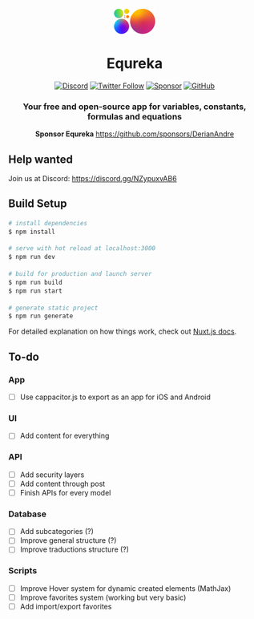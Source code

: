 <div align="center">

![Logo](./static/assets/brand/logo.png)


# Equreka 
[![Discord](https://img.shields.io/discord/812053915356364811?style=social&logo=discord&label=Discord&labelColor=f2f2f2)](https://discord.gg/NZypuxvAB6)
[![Twitter Follow](https://img.shields.io/twitter/follow/Equreka?style=social)](https://twitter.com/Equreka)
[![Sponsor](https://img.shields.io/github/sponsors/DerianAndre?style=social)](https://github.com/sponsors/DerianAndre)
[![GitHub](https://img.shields.io/github/license/Equreka/Equreka?color=green&label=License)](https://github.com//Equreka)

### Your free and open-source app for variables, constants, formulas and equations

**Sponsor Equreka** https://github.com/sponsors/DerianAndre

</div>

#####

## Help wanted
Join us at Discord: https://discord.gg/NZypuxvAB6


## Build Setup

```bash
# install dependencies
$ npm install

# serve with hot reload at localhost:3000
$ npm run dev

# build for production and launch server
$ npm run build 
$ npm run start

# generate static project
$ npm run generate
```

For detailed explanation on how things work, check out [Nuxt.js docs](https://nuxtjs.org).


## To-do

### App
- [ ] Use cappacitor.js to export as an app for iOS and Android
### UI
- [ ] Add content for everything
### API
- [ ] Add security layers
- [ ] Add content through post
- [ ] Finish APIs for every model
### Database
- [ ] Add subcategories (?)
- [ ] Improve general structure (?)
- [ ] Improve traductions structure (?)
### Scripts
- [ ] Improve Hover system for dynamic created elements (MathJax)
- [ ] Improve favorites system (working but very basic)
- [ ] Add import/export favorites
